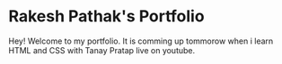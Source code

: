 # Rakesh Pathak's Portfolio

Hey! Welcome to my portfolio. It is comming up tommorow when i learn HTML and CSS with Tanay Pratap live on youtube. 